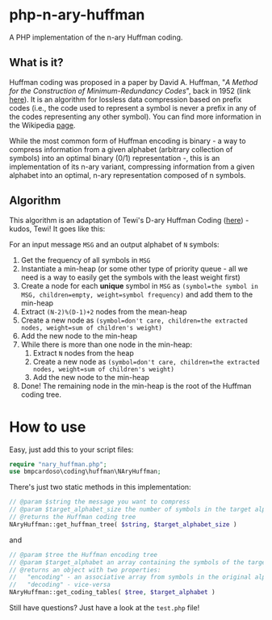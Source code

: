 # php-n-ary-huffman
A PHP implementation of the n-ary Huffman coding.

## What is it?
Huffman coding was proposed in a paper by David A. Huffman, "*A Method for the Construction of Minimum-Redundancy Codes*", back in 1952 (link [here](https://ieeexplore.ieee.org/document/4051119)). It is an algorithm for lossless data compression based on prefix codes (i.e., the code used to represent a symbol is never a prefix in any of the codes representing any other symbol). You can find more information in the Wikipedia [page](https://en.wikipedia.org/wiki/Huffman_coding).

While the most common form of Huffman encoding is binary - a way to compress information from a given alphabet (arbitrary collection of symbols) into an optimal binary (0/1) representation -, this is an implementation of its n-ary variant, compressing information from a given alphabet into an optimal, n-ary representation composed of n symbols.

## Algorithm
This algorithm is an adaptation of Tewi's D-ary Huffman Coding ([here](https://github.com/Tewi/PrefixFreeCodes/wiki/D%E2%80%90ary-Huffman-Coding)) - kudos, Tewi! It goes like this:

For an input message `MSG` and an output alphabet of `N` symbols: 

1. Get the frequency of all symbols in `MSG`
2. Instantiate a min-heap (or some other type of priority queue - all we need is a way to easily get the symbols with the least weight first)
2. Create a node for each **unique** symbol in `MSG` as `(symbol=the symbol in MSG, children=empty, weight=symbol frequency)` and add them to the min-heap
3. Extract `(N-2)%(D-1)+2` nodes from the mean-heap
4. Create a new node as `(symbol=don't care, children=the extracted nodes, weight=sum of children's weight)`
5. Add the new node to the min-heap
6. While there is more than one node in the min-heap:
   1. Extract `N` nodes from the heap
   2. Create a new node as `(symbol=don't care, children=the extracted nodes, weight=sum of children's weight)`
   3. Add the new node to the min-heap
7. Done! The remaining node in the min-heap is the root of the Huffman coding tree.

# How to use
Easy, just add this to your script files:

```php
require "nary_huffman.php";   
use bmpcardoso\coding\huffman\NAryHuffman;
```

There's just two static methods in this implementation:
```php
// @param $string the message you want to compress
// @param $target_alphabet_size the number of symbols in the target alphabet (binary would be 2)
// @returns the Huffman coding tree
NAryHuffman::get_huffman_tree( $string, $target_alphabet_size )
```
and 
```php
// @param $tree the Huffman encoding tree
// @param $target_alphabet an array containing the symbols of the target alphabet (binary would be [0,1])
// @returns an object with two properties: 
//   "encoding" - an associative array from symbols in the original alphabet to the code written in the target alphabet
//   "decoding" - vice-versa
NAryHuffman::get_coding_tables( $tree, $target_alphabet )
```
Still have questions? Just have a look at the `test.php` file!

